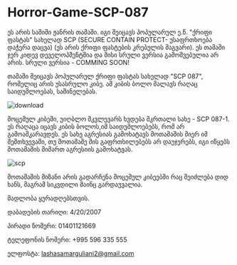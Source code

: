# Horror-Game-SCP-087
ეს არის საშიში ჟანრის თამაში. იგი შეიცავს პოპულარულ ე.წ. "ქრიფი ფასტას" სახელად  SCP (SECURE CONTAIN PROTECT- უსაფრთხოება  დაჭერა დაცვა) (ეს არის ქრიფი ფასტების კრებულის მაგვარი). ეს თამაში ჯერ კიდევ დეველოპმენტშია და მისი სრული ვერსია გამოშვებულია არ არის. სრული ვერსია - COMMING SOON!


თამაში შეიცავს პოპულარულ ქრიფი ფასტას სახელად "SCP 087", რომელიც არის უსასრულო კიბე. ამ კიბის ბოლო მალავს რაღაც საიდუმლოებას, საშინელებას.

![download](https://user-images.githubusercontent.com/129001713/227798534-70281e85-e7ad-481e-a48e-ba74c06b65f0.jpg)


მოცემულ კიბეში, უიღბლო მკვლევარს ხვდება მკრთალი სახე - SCP 087-1. ეს რაღაცა იცავს კიბის ბოლოს,იმ საიდუმლოებებს, რომ არ გამოაშკარავდეს. ეს სახე აგრესიას გამოხატავს მოთამაშის მიერ იმ შემთხვევაში, თუ მოთამაშე მის გაფრთხილებებს არ დაუჯერებს, იგი იწყებს მოთამაშის მიმართ აგრესიის გამოხატვას. 

![scp](https://user-images.githubusercontent.com/129001713/227798494-7e36caee-2c48-45a0-820c-f58eaef75400.jpg)


მოთამაშის მიზანი არის გადარჩენა მოცემულ კიბეებში რაც შეიძლება დიდ ხანს, მაგრამ სიკვდილი მაინც გარდაუვალია.

მადლობა ყურადღებსთვის.




დაბადების თარიღი: 4/20/2007

პირადი ნომერი: 01401121669

ტელეფონის ნომერი: +995 596 335 555

ელფოსტა: lashasamarguliani2@gmail.com
